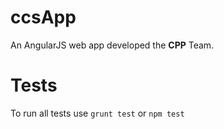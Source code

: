 ccsApp
===
An AngularJS web app developed the **CPP** Team.

Tests
===
To run all tests use ```grunt test``` or ```npm test```

